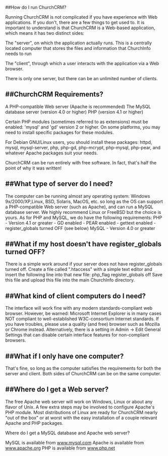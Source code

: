 ##How do I run ChurchCRM?

Running ChurchCRM is not complicated if you have experience with
Web applications. If you don't, there are a few things to get used to.
It is important to understand is that ChurchCRM is a Web-based
application, which means it has two distinct sides:

The "server", on which the application actually runs. This is a
centrally located computer that stores the files and information that
ChurchInfo needs to run

The "client", through which a user interacts with the application via
a Web browser.

There is only one server, but there can be an unlimited number of
clients.

##ChurchCRM Requirements?
---
A PHP-compatible Web server (Apache is recommended)
The MySQL database server (version 4.0 or higher)
PHP (version 4.1 or higher)

Certain PHP modules (sometimes referred to as extensions) must be enabled:
'mysql' and 'gd' version 2 or higher.  On some platforms, you may need to
install specific packages for these modules.

For Debian GNU/Linux users, you should install these packages:
httpd, mysql, mysql-server, php, php-gd, php-mcrypt, php-mysql, 
php-pear, and whatever Apache packages suit your needs.

ChurchCRM can be run entirely with free software.  In fact, that's
half the point of why it was written!

##What type of server do I need?
---
The computer can be running almost any operating system: 
Windows 9x/2000/XP,Linux, BSD, Solaris, MacOS, etc. so long as 
the OS can support a PHP-compatible Web server (such as Apache), 
and can run a MySQL database server.  We highly recommend Linux 
or FreeBSD but the choice is yours. As for PHP and MySQL, we do
have the following requirements:
PHP   - Version 4.1 or greater
      - GD enabled
      - PEAR enabled
      - gettext enabled
      - register_globals turned OFF (see below)
MySQL - Version 4.0 or greater

##What if my host doesn't have register_globals turned OFF?
---
There is a simple work around if your server does not have register_globals
turned off. Create a file called ".htaccess" with a simple text editor and 
insert the following line into that new file:
	php_flag register_globals off
Save this file and upload this file into the main ChurchInfo directory.

##What kind of client computers do I need?
---
The interface will work fine with any modern standards-compliant web
browser.  However, be warned:  Microsoft Internet Explorer is in many
cases NOT compliant to well-established W3C-consortium Internet standards.
If you have troubles, please use a quality (and free) browser such as
Mozilla or Chrome instead.  Alternatively, there is a setting in
Admin -> Edit General Settings that can disable certain interface 
features for non-compliant browsers.

##What if I only have one computer?
---
That's fine, so long as the computer satisfies the requirements for
both the server and client. Both sides of ChurchCRM can be on the
same computer.

##Where do I get a Web server?
---
The free Apache web server will work on Windows, Linux or about any
flavor of Unix.  A few extra steps may be involved to configure Apache's
PHP module.  Most distributions of Linux are ready for ChurchCRM nearly
"out of the box" or at worst with the easy installation of a couple
relevant Apache and PHP packages.

Where do I get a MySQL database and Apache web server?

MySQL is available from www.mysql.com
Apache is available from www.apache.org
PHP is available from www.php.net

